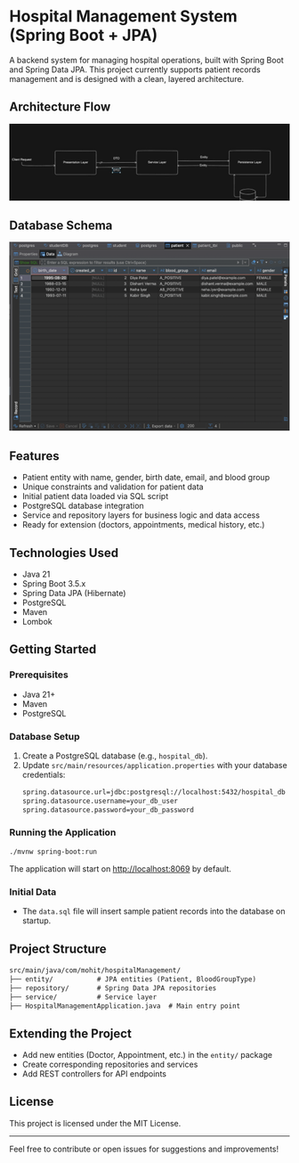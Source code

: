 # Hospital Management System (Spring Boot + JPA)

A backend system for managing hospital operations, built with Spring Boot and Spring Data JPA. This project currently supports patient records management and is designed with a clean, layered architecture.

## Architecture Flow

![System Architecture Flow](Flow.png)

## Database Schema

![Patient Table Schema](DB.png)

## Features
- Patient entity with name, gender, birth date, email, and blood group
- Unique constraints and validation for patient data
- Initial patient data loaded via SQL script
- PostgreSQL database integration
- Service and repository layers for business logic and data access
- Ready for extension (doctors, appointments, medical history, etc.)

## Technologies Used
- Java 21
- Spring Boot 3.5.x
- Spring Data JPA (Hibernate)
- PostgreSQL
- Maven
- Lombok

## Getting Started

### Prerequisites
- Java 21+
- Maven
- PostgreSQL

### Database Setup
1. Create a PostgreSQL database (e.g., `hospital_db`).
2. Update `src/main/resources/application.properties` with your database credentials:
   ```properties
   spring.datasource.url=jdbc:postgresql://localhost:5432/hospital_db
   spring.datasource.username=your_db_user
   spring.datasource.password=your_db_password
   ```

### Running the Application
```bash
./mvnw spring-boot:run
```
The application will start on [http://localhost:8069](http://localhost:8069) by default.

### Initial Data
- The `data.sql` file will insert sample patient records into the database on startup.

## Project Structure
```
src/main/java/com/mohit/hospitalManagement/
├── entity/           # JPA entities (Patient, BloodGroupType)
├── repository/       # Spring Data JPA repositories
├── service/          # Service layer
├── HospitalManagementApplication.java  # Main entry point
```

## Extending the Project
- Add new entities (Doctor, Appointment, etc.) in the `entity/` package
- Create corresponding repositories and services
- Add REST controllers for API endpoints

## License
This project is licensed under the MIT License.

---
Feel free to contribute or open issues for suggestions and improvements!
